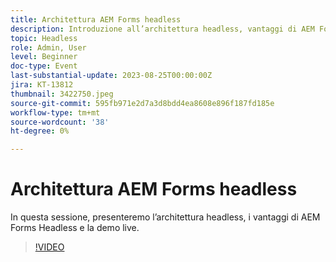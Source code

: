 ```yaml
---
title: Architettura AEM Forms headless
description: Introduzione all’architettura headless, vantaggi di AEM Forms Headless e Live Demo.
topic: Headless
role: Admin, User
level: Beginner
doc-type: Event
last-substantial-update: 2023-08-25T00:00:00Z
jira: KT-13812
thumbnail: 3422750.jpeg
source-git-commit: 595fb971e2d7a3d8bdd4ea8608e896f187fd185e
workflow-type: tm+mt
source-wordcount: '38'
ht-degree: 0%

---
```



# Architettura AEM Forms headless

In questa sessione, presenteremo l’architettura headless, i vantaggi di AEM Forms Headless e la demo live.

>[!VIDEO](https://video.tv.adobe.com/v/3422750/?learn=on)
